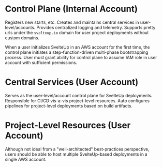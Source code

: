 # Control Plane (Internal Account)

Registers new starts, etc. Creates and maintains central services in user-level/accounts. Provides centralized logging and telemetry. Supports pretty urls under the `svelteup.io` domain for user project deployments without custom domains.

When a user initializes SvelteUp in an AWS account for the first time, the control plane initiates a step-function-driven multi-phase bootstrapping process. User must grant ability for control plane to assume IAM role in user account with sufficient permissions.

# Central Services (User Account)

Serves as the user-level/account control plane for SvelteUp deployments. Responsible for CI/CD vis-a-vis project-level resources. Auto configures pipelines for project-level deployments based on build artifacts.

# Project-Level Resources (User Account)

Although not ideal from a "well-architected" best-practices perspective, users should be able to host multiple SvelteUp-based deployments in a single AWS account.
